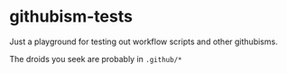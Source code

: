 # githubism-tests
Just a playground for testing out workflow scripts and other githubisms.

The droids you seek are probably in `.github/*`

